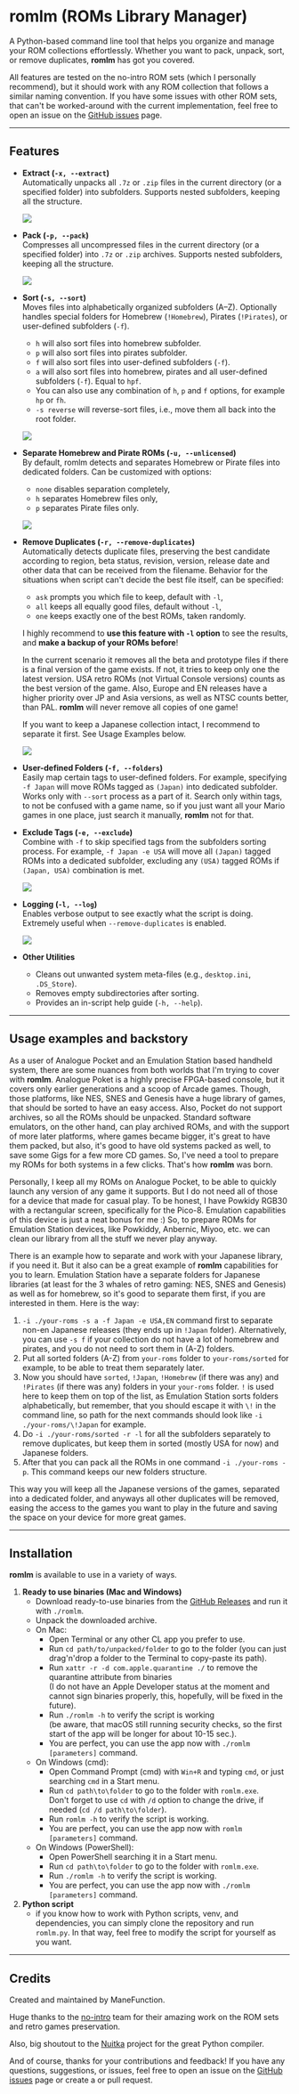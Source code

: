 # romlm (ROMs Library Manager)

A Python-based command line tool that helps you organize and manage your ROM collections effortlessly. 
Whether you want to pack, unpack, sort, or remove duplicates, **romlm** has got you covered.

All features are tested on the no-intro ROM sets (which I personally recommend), but it should work with any 
ROM collection that follows a similar naming convention.
If you have some issues with other ROM sets, that can't be worked-around with the current implementation, 
feel free to open an issue on the [GitHub issues](https://github.com/ManeFunction/romlm/issues) page.

---

## Features

- **Extract (`-x, --extract`)**  
  Automatically unpacks all `.7z` or `.zip` files in the current directory (or a specified folder) into subfolders. 
  Supports nested subfolders, keeping all the structure.

  ![](https://raw.githubusercontent.com/wiki/ManeFunction/romlm/extract.png)


- **Pack (`-p, --pack`)**  
  Compresses all uncompressed files in the current directory (or a specified folder) into `.7z` or `.zip` archives. 
  Supports nested subfolders, keeping all the structure.

  ![](https://raw.githubusercontent.com/wiki/ManeFunction/romlm/pack.png)


- **Sort (`-s, --sort`)**  
  Moves files into alphabetically organized subfolders (A–Z). Optionally handles special folders for 
  Homebrew (`!Homebrew`), Pirates (`!Pirates`), or user-defined subfolders (`-f`).
    - `h` will also sort files into homebrew subfolder.
    - `p` will also sort files into pirates subfolder.
    - `f` will also sort files into user-defined subfolders (`-f`).
    - `a` will also sort files into homebrew, pirates and all user-defined subfolders (`-f`). Equal to `hpf`.
    - You can also use any combination of `h`, `p` and `f` options, for example `hp` or `fh`.
    - `-s reverse` will reverse-sort files, i.e., move them all back into the root folder.
  
  ![](https://raw.githubusercontent.com/wiki/ManeFunction/romlm/sort.png)


- **Separate Homebrew and Pirate ROMs (`-u, --unlicensed`)**  
  By default, romlm detects and separates Homebrew or Pirate files into dedicated folders. Can be customized with 
  options:
    - `none` disables separation completely,
    - `h` separates Homebrew files only,
    - `p` separates Pirate files only.

  ![](https://raw.githubusercontent.com/wiki/ManeFunction/romlm/unlicensed.png)


- **Remove Duplicates (`-r, --remove-duplicates`)**  
  Automatically detects duplicate files, preserving the best candidate according
  to region, beta status, revision, version, release date and other data that can be received from the filename.
  Behavior for the situations when script can't decide the best file itself, can be specified:
    - `ask` prompts you which file to keep, default with `-l`,
    - `all` keeps all equally good files, default without `-l`,
    - `one` keeps exactly one of the best ROMs, taken randomly.

  I highly recommend to **use this feature with `-l` option** to see the results, and **make a backup of your ROMs before**!
  
  In the current scenario it removes all the beta and prototype files if there is a final version of the game exists. 
  If not, it tries to keep only one the latest version. USA retro ROMs (not Virtual Console versions) counts as 
  the best version of the game. Also, Europe and EN releases have a higher priority over JP and Asia versions, 
  as well as NTSC counts better, than PAL. **romlm** will never remove all copies of one game!
  
  If you want to keep a Japanese collection intact, I recommend to separate it first. See Usage Examples below.
      
  ![](https://raw.githubusercontent.com/wiki/ManeFunction/romlm/remove.png)


- **User-defined Folders (`-f, --folders`)**  
  Easily map certain tags to user-defined folders. For example, specifying `-f Japan` will move ROMs tagged 
  as `(Japan)` into dedicated subfolder. Works only with `--sort` process as a part of it. Search only within tags, 
  to not be confused with a game name, so if you just want all your Mario games in one place, just search it manually, 
  **romlm** not for that.

- **Exclude Tags (`-e, --exclude`)**  
  Combine with `-f` to skip specified tags from the subfolders sorting process. For example, `-f Japan -e USA`
  will move all `(Japan)` tagged ROMs into a dedicated subfolder, excluding any `(USA)` tagged ROMs
  if `(Japan, USA)` combination is met.

  ![](https://raw.githubusercontent.com/wiki/ManeFunction/romlm/subfolder.png)


- **Logging (`-l, --log`)**  
  Enables verbose output to see exactly what the script is doing. Extremely useful when `--remove-duplicates` is enabled.

  ![](https://raw.githubusercontent.com/wiki/ManeFunction/romlm/remove-log.png)


- **Other Utilities**  
    - Cleans out unwanted system meta-files (e.g., `desktop.ini`, `.DS_Store`).
    - Removes empty subdirectories after sorting.
    - Provides an in-script help guide (`-h, --help`).

---

## Usage examples and backstory

As a user of Analogue Pocket and an Emulation Station based handheld system, there are some nuances from both worlds 
that I'm trying to cover with **romlm**. Analogue Poket is a highly precise FPGA-based console, but it covers only
earlier generations and a scoop of Arcade games. Though, those platforms, like NES, SNES and Genesis have a huge
library of games, that should be sorted to have an easy access. Also, Pocket do not support archives, so all the ROMs
should be unpacked. Standard software emulators, on the other hand, can play archived ROMs, and with the support 
of more later platforms, where games became bigger, it's great to have them packed, but also, it's good to have 
old systems packed as well, to save some Gigs for a few more CD games. So, I've need a tool to prepare my ROMs 
for both systems in a few clicks. That's how **romlm** was born.


Personally, I keep all my ROMs on Analogue Pocket, to be able to quickly launch any version of any game it supports. 
But I do not need all of those for a device that made for casual play. To be honest, I have Powkidy RGB30 with 
a rectangular screen, specifically for the Pico-8. Emulation capabilities of this device is just a neat bonus 
for me :) So, to prepare ROMs for Emulation Station devices, like Powkiddy, Anbernic, Miyoo, etc. we can clean 
our library from all the stuff we never play anyway. 


There is an example how to separate and work with your Japanese library, if you need it. But it also can be a great
example of **romlm** capabilities for you to learn. Emulation Station have a separate folders for Japanese libraries 
(at least for the 3 whales of retro gaming: NES, SNES and Genesis) as well as for homebrew, 
so it's good to separate them first, if you are interested in them. Here is the way:
1) `-i ./your-roms -s a -f Japan -e USA,EN` command first to separate non-en Japanese releases 
(they ends up in `!Japan` folder). Alternatively, you can use `-s f` if your collection do not have a lot of homebrew
and pirates, and you do not need to sort them in (A-Z) folders.
1) Put all sorted folders (A-Z) from `your-roms` folder to `your-roms/sorted` for example, to be able to treat them
separately later.
1) Now you should have `sorted`, `!Japan`, `!Homebrew` (if there was any) and `!Pirates` (if there was any) 
folders in your `your-roms` folder. `!` is used here to keep them on top of the list, as Emulation Station sorts
folders alphabetically, but remember, that you should escape it with `\!` in the command line, so path 
for the next commands should look like `-i ./your-roms/\!Japan` for example.
1) Do `-i ./your-roms/sorted -r -l` for all the subfolders separately to remove duplicates, but keep them in 
sorted (mostly USA for now) and Japanese folders.
1) After that you can pack all the ROMs in one command `-i ./your-roms -p`. This command keeps our new folders structure.

This way you will keep all the Japanese versions of the games, separated into a dedicated folder, and anyways
all other duplicates will be removed, easing the access to the games you want to play in the future and
saving the space on your device for more great games.


---

## Installation

**romlm** is available to use in a variety of ways.
<!-- 1) **brew (Recommended for Mac users)**
    - You can install **rolm** through the [Homebrew](https://brew.sh/) formula for macOS users (if you have **brew** installed), 
      typing `brew install romlm` in the Terminal. -->
1) **Ready to use binaries (Mac and Windows)**
    - Download ready-to-use binaries from the [GitHub Releases](https://github.com/ManeFunction/romlm/releases) and run it with `./romlm`.  
    - Unpack the downloaded archive.
    - On Mac:
        - Open Terminal or any other CL app you prefer to use.
        - Run `cd path/to/unpacked/folder` to go to the folder (you can just drag'n'drop a folder to the Terminal
          to copy-paste its path).
        - Run `xattr -r -d com.apple.quarantine ./` to remove the quarantine attribute from binaries  
          (I do not have an Apple Developer status at the moment and cannot sign binaries properly, 
          this, hopefully, will be fixed in the future).
        - Run `./romlm -h` to verify the script is working  
          (be aware, that macOS still running security checks, so the first start of the app will be longer for about 10-15 sec.).
        - You are perfect, you can use the app now with `./romlm [parameters]` command.
    - On Windows (cmd):
        - Open Command Prompt (cmd) with `Win+R` and typing `cmd`, or just searching `cmd` in a Start menu.
        - Run `cd path\to\folder` to go to the folder with `romlm.exe`.  
          Don't forget to use `cd` with `/d` option to change the drive, if needed (`cd /d path\to\folder`).
        - Run `romlm -h` to verify the script is working.
        - You are perfect, you can use the app now with `romlm [parameters]` command.
    - On Windows (PowerShell):
        - Open PowerShell searching it in a Start menu.
        - Run `cd path\to\folder` to go to the folder with `romlm.exe`.
        - Run `./romlm -h` to verify the script is working.
        - You are perfect, you can use the app now with `./romlm [parameters]` command.
1) **Python script**
    - if you know how to work with Python scripts, venv, and dependencies, you can simply clone the repository 
      and run `romlm.py`. In that way, feel free to modify the script for yourself as you want.

---

## Credits

Created and maintained by ManeFunction.

Huge thanks to the [no-intro](http://www.no-intro.org/) team for their amazing work on the ROM sets and retro games
preservation.

Also, big shoutout to the [Nuitka](https://github.com/Nuitka/Nuitka) project for the great Python compiler.

And of course, thanks for your contributions and feedback!
If you have any questions, suggestions, or issues, feel free to open an issue on the [GitHub issues](https://github.com/ManeFunction/romlm/issues) page 
or create a or pull request.
